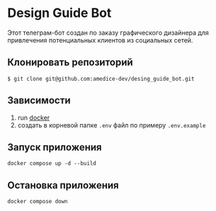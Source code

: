 # Design Guide Bot
Этот телеграм-бот создан по заказу графического дизайнера для привлечения потенциальных клиентов из социальных сетей.

## Клонировать репозиторий
```
$ git clone git@github.com:amedice-dev/desing_guide_bot.git
```

## Зависимости
1. run [docker](https://www.docker.com)
2. создать в корневой папке `.env` файл по примеру `.env.example`

## Запуск приложения 
```shell
docker compose up -d --build
```

## Остановка приложения
```shell
docker compose down
```